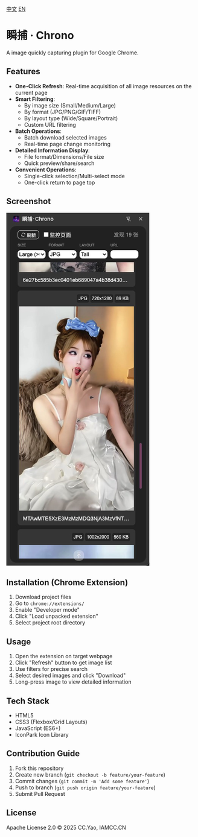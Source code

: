 [中文](README.md) [EN](README_en.md)

# 瞬捕 · Chrono
A image quickly capturing plugin for Google Chrome.

## Features
- **One-Click Refresh**: Real-time acquisition of all image resources on the current page
- **Smart Filtering**:
    - By image size (Small/Medium/Large)
    - By format (JPG/PNG/GIF/TIFF)
    - By layout type (Wide/Square/Portrait)
    - Custom URL filtering
- **Batch Operations**:
    - Batch download selected images
    - Real-time page change monitoring
- **Detailed Information Display**:
    - File format/Dimensions/File size
    - Quick preview/share/search
- **Convenient Operations**:
    - Single-click selection/Multi-select mode
    - One-click return to page top

## Screenshot
![Interface Preview](./assets/screenshot.jpg)

## Installation (Chrome Extension)
1. Download project files
2. Go to `chrome://extensions/`
3. Enable "Developer mode"
4. Click "Load unpacked extension"
5. Select project root directory

## Usage
1. Open the extension on target webpage
2. Click "Refresh" button to get image list
3. Use filters for precise search
4. Select desired images and click "Download"
5. Long-press image to view detailed information

## Tech Stack
- HTML5
- CSS3 (Flexbox/Grid Layouts)
- JavaScript (ES6+)
- IconPark Icon Library

## Contribution Guide
1. Fork this repository
2. Create new branch (`git checkout -b feature/your-feature`)
3. Commit changes (`git commit -m 'Add some feature'`)
4. Push to branch (`git push origin feature/your-feature`)
5. Submit Pull Request

## License
Apache License 2.0 © 2025 CC.Yao, IAMCC.CN